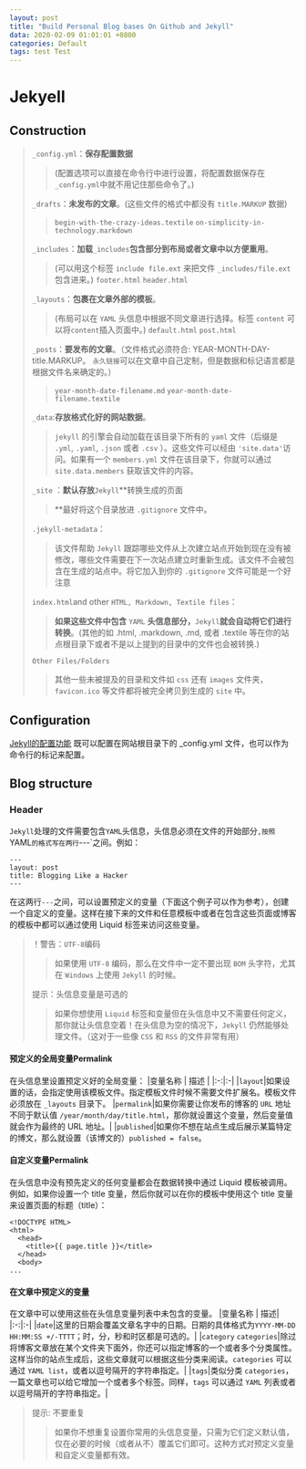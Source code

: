 ```yaml
---
layout: post
title: "Build Personal Blog bases On Github and Jekyll"
data: 2020-02-09 01:01:01 +0800
categories: Default
tags: test Test
---
```


# Jekyell
## Construction
> `_config.yml`：**保存配置数据**
> >(配置选项可以直接在命令行中进行设置，将配置数据保存在`_config.yml`中就不用记住那些命令了。)
> 
> `_drafts`：**未发布的文章**。(这些文件的格式中都没有 `title.MARKUP` 数据)
> > `begin-with-the-crazy-ideas.textile`
> > `on-simplicity-in-technology.markdown`
>
> `_includes`：**加载**`_includes`**包含部分到布局或者文章中以方便重用**。
> >(可以用这个标签 ` include file.ext ` 来把文件 `_includes/file.ext`包含进来。) 
> > `footer.html`
> > `header.html`
>
> `_layouts`：**包裹在文章外部的模板**。
> >(布局可以在 `YAML` 头信息中根据不同文章进行选择。标签 `content` 可以将`content`插入页面中。) 
> > `default.html`
> > `post.html`
> 
> `_posts`：**要发布的文章**。（文件格式必须符合: YEAR-MONTH-DAY-title.MARKUP。 `永久链接`可以在文章中自己定制，但是数据和标记语言都是根据文件名来确定的。）
> > `year-month-date-filename.md`
> >`year-month-date-filename.textile`
>
> `_data`:**存放格式化好的网站数据**。
> >`jekyll` 的引擎会自动加载在该目录下所有的 `yaml` 文件（后缀是 `.yml`, `.yaml`, `.json` 或者 `.csv` ）。这些文件可以经由 `'site.data'`访问。如果有一个 `members.yml` 文件在该目录下，你就可以通过 `site.data.members` 获取该文件的内容。
>
> `_site` ：**默认存放**`Jekyll`**转换生成的页面
> >**最好将这个目录放进 `.gitignore` 文件中。 
> 
> `.jekyll-metadata`：
> > 该文件帮助 `Jekyll` 跟踪哪些文件从上次建立站点开始到现在没有被修改，哪些文件需要在下一次站点建立时重新生成。该文件不会被包含在生成的站点中。将它加入到你的 `.gitignore` 文件可能是一个好注意
> 
> `index.html`and other `HTML, Markdown, Textile files`：
> >**如果这些文件中包含** `YAML` **头信息部分，**`Jekyll`**就会自动将它们进行转换**。(其他的如 .html, .markdown, .md, 或者 .textile 等在你的站点根目录下或者不是以上提到的目录中的文件也会被转换.)
> 
> `Other Files/Folders`
> >其他一些未被提及的目录和文件如 `css` 还有 `images` 文件夹， `favicon.ico` 等文件都将被完全拷贝到生成的 `site` 中。


## Configuration
[Jekyll的配置功能](http://jekyllcn.com/docs/configuration/)
    既可以配置在网站根目录下的 _config.yml 文件，也可以作为命令行的标记来配置。

## Blog structure
### Header
`Jekyll`处理的文件需要包含`YAML`头信息，头信息必须在文件的开始部分`,按照`YAML`的格式写在两行`---`之间。例如：
```
---
layout: post
title: Blogging Like a Hacker
---
```
在这两行`---`之间，可以设置预定义的变量（下面这个例子可以作为参考），创建一个自定义的变量。这样在接下来的文件和任意模板中或者在包含这些页面或博客的模板中都可以通过使用 Liquid 标签来访问这些变量。

> ！警告：`UTF-8`编码
> > 如果使用 `UTF-8` 编码，那么在文件中一定不要出现 `BOM` 头字符，尤其在 `Windows` 上使用 `Jekyll` 的时候。
> 
>提示：头信息变量是可选的
> > 如果你想使用 `Liquid` 标签和变量但在头信息中又不需要任何定义，那你就让头信息空着！在头信息为空的情况下，`Jekyll` 仍然能够处理文件。（这对于一些像 `CSS` 和 `RSS` 的文件非常有用）

#### 预定义的全局变量Permalink
在头信息里设置预定义好的全局变量：
|变量名称 |	描述 |
|:-:|:-|
|`layout`|如果设置的话，会指定使用该模板文件。指定模板文件时候不需要文件扩展名。模板文件必须放在 `_layouts` 目录下。
|`permalink`|如果你需要让你发布的博客的 `URL` 地址不同于默认值 `/year/month/day/title.html`，那你就设置这个变量，然后变量值就会作为最终的 URL 地址。|
|`published`|如果你不想在站点生成后展示某篇特定的博文，那么就设置（该博文的）`published = false`。

#### 自定义变量Permalink
在头信息中没有预先定义的任何变量都会在数据转换中通过 Liquid 模板被调用。例如，如果你设置一个 title 变量，然后你就可以在你的模板中使用这个 title 变量来设置页面的标题（title）：
```
<!DOCTYPE HTML>
<html>
  <head>
    <title>{{ page.title }}</title>
  </head>
  <body>
...
```
#### 在文章中预定义的变量
在文章中可以使用这些在头信息变量列表中未包含的变量。
|变量名称 |	描述|
|:-:|:-|
|`date`|这里的日期会覆盖文章名字中的日期。日期的具体格式为`YYYY-MM-DD HH:MM:SS +/-TTTT`；时，分，秒和时区都是可选的。|
|`category` `categories`|除过将博客文章放在某个文件夹下面外，你还可以指定博客的一个或者多个分类属性。这样当你的站点生成后，这些文章就可以根据这些分类来阅读。`categories` 可以通过 `YAML list`，或者以逗号隔开的字符串指定。|
|`tags`|类似分类 `categories`，一篇文章也可以给它增加一个或者多个标签。同样，`tags` 可以通过 `YAML` 列表或者以逗号隔开的字符串指定。| 
>提示: 不要重复
>> 如果你不想重复设置你常用的头信息变量，只需为它们定义默认值，仅在必要的时候（或者从不）覆盖它们即可。这种方式对预定义变量和自定义变量都有效。
